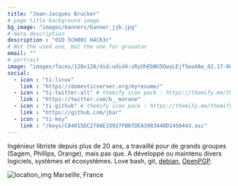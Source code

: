 ```yaml
---
title: "Jean-Jacques Brucker"
# page title background image
bg_image: "images/banners/banner_jjb.jpg"
# meta description
description : "01D 5CH001 H4CK3r"
# Not the used one, but the one for gravatar
email: ""
# portrait
image: "images/faces/128x128/did:udid4:sRyUhEbNU5OwyLEjfSwaXAe_42.17-002.76.png"
social:
  - icon : "ti-linux"
    link : "https://domesticserver.org/myresume/"
  - icon : "ti-twitter-alt" # themify icon pack : https://themify.me/themify-icons
    link : "https://twitter.com/b__morane"
  - icon : "ti-github" # themify icon pack : https://themify.me/themify-icons
    link : "https://github.com/jbar"
  - icon : "ti-key"
    link : "/keys/C84015DC278AE33927FB07DEA3983A40D1458443.asc"
---
```


Ingénieur libriste depuis plus de 20 ans, a travaillé pour de grands groupes (Sagem, Phillips, Orange), mais pas que.
A développé ou maintenu divers logiciels, systèmes et écosystèmes.
Love bash, git, [debian](//debian.org/), [OpenPGP](//foopgp.org/fr/about/openpgp/).


![location_img](/images/misc/32x32/locations.png)
 Marseille, France
